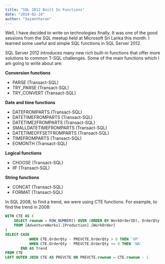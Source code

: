 ```yaml
---
title: "SQL 2012 Built In Functions"
date: "2014-02-24"
author: "Sajeetharan"
---
```


Well, I have decided to write on technologies finally. It was one of the good sessions from the SQL meetup held at Microsoft Sri Lanka this month. I learned some useful and simple SQL functions in SQL Server 2012.

SQL Server 2012 introduces many new rich built-in functions that offer more solutions to common T-SQL challenges. Some of the main functions which I am going to write about are:

**Conversion functions**

- PARSE (Transact-SQL)
- TRY_PARSE (Transact-SQL)
- TRY_CONVERT (Transact-SQL)

**Date and time functions**

- DATEFROMPARTS (Transact-SQL)
- DATETIMEFROMPARTS (Transact-SQL)
- DATETIME2FROMPARTS (Transact-SQL)
- SMALLDATETIMEFROMPARTS (Transact-SQL)
- DATETIMEOFFSETFROMPARTS (Transact-SQL)
- TIMEFROMPARTS (Transact-SQL)
- EOMONTH (Transact-SQL)

**Logical functions**

- CHOOSE (Transact-SQL)
- IIF (Transact-SQL)

**String functions**

- CONCAT (Transact-SQL)
- FORMAT (Transact-SQL)

In SQL 2008, to find a trend, we were using CTE functions. For example, to find the trend in 2008:

```sql
WITH CTE AS (  
    SELECT rownum = ROW_NUMBER() OVER (ORDER BY WorkOrderID), OrderQty 
    FROM [AdventureWorks].[Production].[WorkOrder]
)
SELECT CASE 
           WHEN CTE.OrderQty - PREVCTE.OrderQty > 0 THEN 'UP'
           WHEN CTE.OrderQty - PREVCTE.OrderQty <= 0 THEN 'NA'
       END AS Trend
FROM CTE 
LEFT OUTER JOIN CTE AS PREVCTE ON PREVCTE.rownum = CTE.rownum - 1

